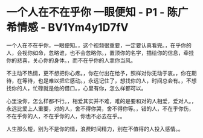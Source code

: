 # 一个人在不在乎你 一眼便知 - P1 - 陈广希情感 - BV1Ym4y1D7fV

一个人在不在乎你，一眼便知。，这个视频很重要，一定要认真看完。，在乎你的人，会视你如命，忽略谁，也不会忽略你。，置顶你的名字，描绘你的信息，牵挂你的悲喜，关心你的身体。，而不在乎你的人拿你当风。

不主动不热情，更不想把你心疼。，你在付出在给予，照样对你无动于衷。，你在期待，在等待，也是难以把它感动。，永远记住了，想找你的人，时间总会有。，不想找你的人，忙碌就是他的借口。，心里有你，怎么样都可以。

心里没你，怎么样都不行。，相爱其实并不难，难的是要和对的人相爱，爱对人。，永远比爱上人重要，对的人，舍不得你哭，舍不得你等。，错的人，不在乎你伤，不在乎你的人，不在乎你的人，你也不必去在乎。。

人生那么短，别为不是你的情，浪费时间精力，别在不值得的人投入感情。。